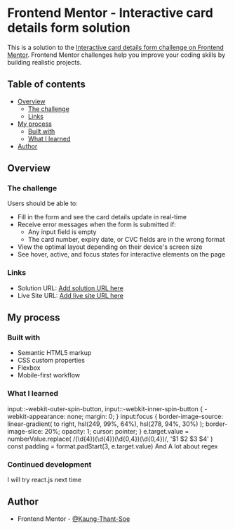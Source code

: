 # Frontend Mentor - Interactive card details form solution

This is a solution to the [Interactive card details form challenge on Frontend Mentor](https://www.frontendmentor.io/challenges/interactive-card-details-form-XpS8cKZDWw). Frontend Mentor challenges help you improve your coding skills by building realistic projects. 

## Table of contents

- [Overview](#overview)
  - [The challenge](#the-challenge)
  - [Links](#links)
- [My process](#my-process)
  - [Built with](#built-with)
  - [What I learned](#what-i-learned)
- [Author](#author)

## Overview

### The challenge

Users should be able to:

- Fill in the form and see the card details update in real-time
- Receive error messages when the form is submitted if:
  - Any input field is empty
  - The card number, expiry date, or CVC fields are in the wrong format
- View the optimal layout depending on their device's screen size
- See hover, active, and focus states for interactive elements on the page

### Links

- Solution URL: [Add solution URL here](https://your-solution-url.com)
- Live Site URL: [Add live site URL here](https://your-live-site-url.com)

## My process

### Built with

- Semantic HTML5 markup
- CSS custom properties
- Flexbox
- Mobile-first workflow

### What I learned

input::-webkit-outer-spin-button,
input::-webkit-inner-spin-button {
    -webkit-appearance: none;
    margin: 0;
}
input:focus {
    border-image-source: linear-gradient(
        to right,
        hsl(249, 99%, 64%),
        hsl(278, 94%, 30%)
    );
    border-image-slice: 20%;
    opacity: 1;
    cursor: pointer;
}
e.target.value = numberValue.replace(
            /(\d{4})(\d{4})(\d{0,4})(\d{0,4})/,
            '$1 $2 $3 $4'
        )
const padding = format.padStart(3, e.target.value) 
And A lot about regex 
### Continued development

I will try react.js next time

## Author
- Frontend Mentor - [@Kaung-Thant-Soe](https://www.frontendmentor.io/profile/Kaung-Thant-Soe)
